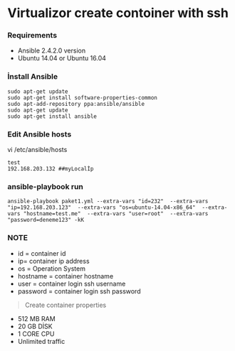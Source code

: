 # Virtualizor create contoiner with ssh


### Requirements

* Ansible 2.4.2.0 version 
* Ubuntu 14.04 or Ubuntu 16.04

### İnstall Ansible

```
sudo apt-get update
sudo apt-get install software-properties-common
sudo apt-add-repository ppa:ansible/ansible
sudo apt-get update
sudo apt-get install ansible
```

### Edit Ansible hosts

vi /etc/ansible/hosts

```
test
192.168.203.132 ##myLocalİp
```

### ansible-playbook run

```
ansible-playbook paket1.yml --extra-vars "id=232"  --extra-vars "ip=192.168.203.123"  --extra-vars "os=ubuntu-14.04-x86_64"  --extra-vars "hostname=test.me"  --extra-vars "user=root"  --extra-vars "password=deneme123" -kK
```

### NOTE

* id = container id
* ip= container ip address
* os = Operation System
* hostname = container hostname
* user = container login  ssh username
* password = container login  ssh password

> Create container properties 
* 512 MB RAM
* 20 GB DİSK
* 1 CORE CPU
* Unlimited traffic
